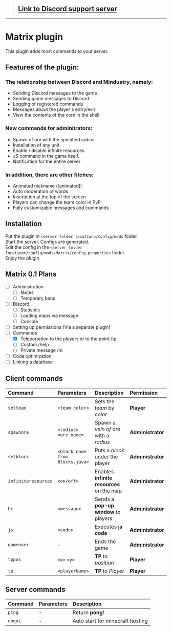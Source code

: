 > ## [Link to Discord support server](https://discord.gg/u8kkNbK)

***

# Matrix plugin
This plugin adds most commands to your server.

## Features of the plugin:<br>

### The relationship between Discord and Mindustry, namely:
 - Sending Discord messages to the game
 - Sending game messages to Discord
 - Logging of registered commands
 - Messages about the player's entry/exit
 - View the contents of the core in the shell
 
### New commands for adminitrators:
 - Spawn of ore with the specified radius
 - Installation of any unit
 - Enable / disable infinite resources
 - JS command in the game itself.
 - Notification for the entire server
 
### In addition, there are other fitches:
 - Animated nickname ([animated])
 - Auto moderation of words
 - Inscription at the top of the screen
 - Players can change the team color in PvP
 - Fully customizable messages and commands

## Installation

Put the plugin in ``<server folder location>/config/mods`` folder.<br>
Start the server. Configs are generated.<br>
Edit the config in the ``<server folder location>/config/mods/Matrix/config.properties`` folder.<br>
Enjoy the plugin

## Matrix 0.1 Plans
- [ ] Administration
  - [ ] Mutes
  - [ ] Temporary bans
- [ ] Discord
  - [ ] Statistics
  - [ ] Loading maps via message
  - [ ] Console
- [ ] Setting up permissions (Via a separate plugin)
- [ ] Commands
  - [X] Teleportation to the players or to the point /tp
  - [ ] Custom /help
  - [ ] Private message /m
- [ ] Code optimization
- [ ] Linking a database

## Client commands

| Command | Parameters | Description | Permission
|:---|:---|:---|:--- |
| `setteam` | `<team color>` | Sets the *team* by *color* | **Player** |
| `spawnore` | `<radius>` `<ore name>` | Spawn a *vein of ore* with a *radius* | **Administrator** |
| `setblock` | `<block name from Blocks.java>` | Puts a *block* under the player | **Administrator** |
| `infiniteresources` | `<on/off>` | Enables **infinite resources** on the map | **Administrator** |
| `bc` | `<message>` | Sends a **pop-up window** to players | **Administrator** |
| `js` | `<code>` | Executes **js code** | **Administrator** |
| `gameover` | - | Ends the game | **Administrator** |
| `tppos` | `<x>` `<y>` | **TP** to *position* | **Player** |
| `tp` | `<playerName>` | **TP** to *Player* | **Player** |

## Server commands

| Command | Parameters | Description |
|:---|:---|:--- |
| `ping` | - | Return **pong**! |
| `nogui` | - | Auto start for minecraft hosting |
